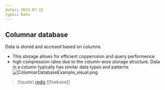 ```yaml
---
date:: 2023-07-12
type:: Data
---
```

## Columnar database 
Data is stored and accesed based on columns 
- This storage allows for efficient copperssion and query performence 
- high compression rates due to the column-wise storage structure. Data in a column typically has similar data types and patterns
		![ColumnarDatabaseExample_visual.png](/static/ColumnarDatabaseExample_visual.png)

>[!quote] [redis](/databases/redis.md) [[firebase]] 